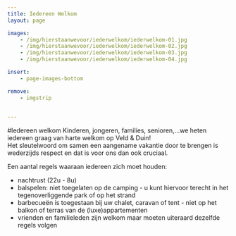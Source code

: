 ```yaml
---
title: Iedereen Welkom
layout: page

images:
    - /img/hierstaanwevoor/iederwelkom/iederwelkom-01.jpg
    - /img/hierstaanwevoor/iederwelkom/iederwelkom-02.jpg
    - /img/hierstaanwevoor/iederwelkom/iederwelkom-03.jpg
    - /img/hierstaanwevoor/iederwelkom/iederwelkom-04.jpg

insert:
    - page-images-bottom

remove:
    - imgstrip
    

---
```


#Iedereen welkom
Kinderen, jongeren, families, senioren,...we heten iedereen graag van harte welkom op Veld & Duin!<br>
Het sleutelwoord om samen een aangename vakantie door te brengen is wederzijds respect en dat is voor ons dan ook cruciaal. 

Een aantal regels waaraan iedereen zich moet houden:

- nachtrust (22u - 8u)
- balspelen: niet toegelaten op de camping - u kunt hiervoor terecht in het tegenoverliggende park of op het strand
- barbecueën is toegestaan bij uw chalet, caravan of tent - niet op het balkon of terras van de (luxe)appartementen 
- vrienden en familieleden zijn welkom maar moeten uiteraard dezelfde regels volgen

